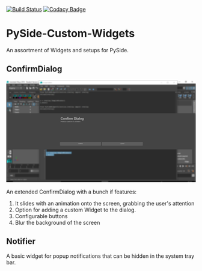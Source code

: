 [![Build Status](https://travis-ci.org/PaulSchweizer/PySideWidgetCollection.svg?branch=master)](https://travis-ci.org/PaulSchweizer/PySideWidgetCollection) [![Codacy Badge](https://api.codacy.com/project/badge/Grade/f2f849a41c2c469ba08e6715a6067d60)](https://www.codacy.com/app/paulschweizer/PySideWidgetCollection?utm_source=github.com&amp;utm_medium=referral&amp;utm_content=PaulSchweizer/PySideWidgetCollection&amp;utm_campaign=Badge_Grade)

# PySide-Custom-Widgets
An assortment of Widgets and setups for PySide.

## ConfirmDialog
![Confirm Dialog](/docs/confirmdialog.jpg)

An extended ConfirmDialog with a bunch if features:
1. It slides with an animation onto the screen, grabbing the user's attention
2. Option for adding a custom Widget to the dialog.
3. Configurable buttons
4. Blur the background of the screen

## Notifier
A basic widget for popup notifications that can be hidden in the system tray bar.
